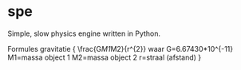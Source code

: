 # spe
Simple, slow physics engine written in Python.



Formules
gravitatie
{           \frac{G*M1*M2}{r^{2}}    waar G=6.67430*10^{-11}
                                         M1=massa object 1
                                         M2=massa object 2
                                          r=straal (afstand)
}
